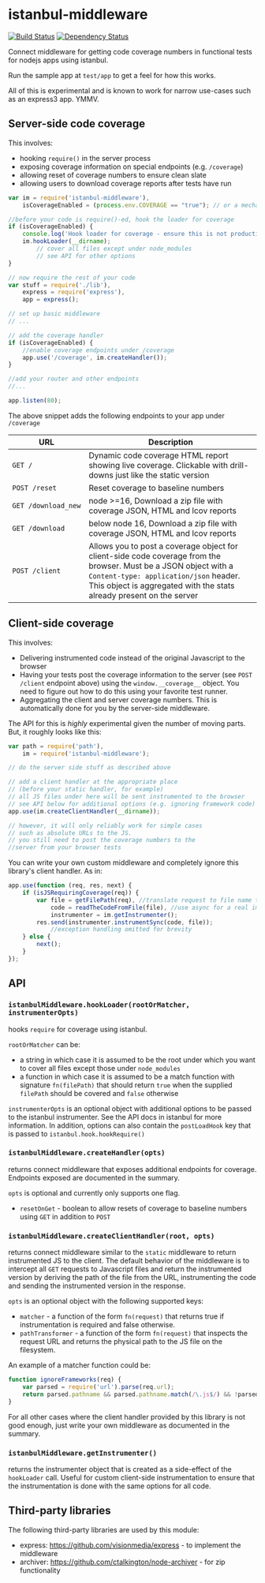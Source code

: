 istanbul-middleware
===================

[![Build Status](https://travis-ci.org/gotwarlost/istanbul-middleware.png?branch=master)](https://travis-ci.org/gotwarlost/istanbul-middleware) [![Dependency Status](https://gemnasium.com/gotwarlost/istanbul-middleware.png)](https://gemnasium.com/gotwarlost/istanbul-middleware)

Connect middleware for getting code coverage numbers in functional tests for nodejs apps using istanbul.

Run the sample app at `test/app` to get a feel for how this works.

All of this is experimental and is known to work for narrow use-cases such as an express3 app. YMMV.

Server-side code coverage
-------------------------

This involves:

* hooking `require()` in the server process
* exposing coverage information on special endpoints (e.g. `/coverage`)
* allowing reset of coverage numbers to ensure clean slate
* allowing users to download coverage reports after tests have run

```javascript
var im = require('istanbul-middleware'),
    isCoverageEnabled = (process.env.COVERAGE == "true"); // or a mechanism of your choice

//before your code is require()-ed, hook the loader for coverage
if (isCoverageEnabled) {
    console.log('Hook loader for coverage - ensure this is not production!');
    im.hookLoader(__dirname);
        // cover all files except under node_modules
        // see API for other options
}

// now require the rest of your code
var stuff = require('./lib'),
    express = require('express'),
    app = express();

// set up basic middleware
// ...

// add the coverage handler
if (isCoverageEnabled) {
    //enable coverage endpoints under /coverage
    app.use('/coverage', im.createHandler());
}

//add your router and other endpoints
//...

app.listen(80);
```

The above snippet adds the following endpoints to your app under `/coverage`

<table>
<thead>
    <tr>
        <th>URL</th>
        <th>Description</th>
    </tr>
</thead>
<tbody>
    <tr>
        <td><code>GET&nbsp;/</code></td>
        <td>
            Dynamic code coverage HTML report showing live coverage.
            Clickable  with drill-downs just like the static version
        </td>
    </tr>
    <tr>
        <td><code>POST&nbsp;/reset</code></td>
        <td>Reset coverage to baseline numbers</td>
    </tr>
    <tr>
        <td><code>GET&nbsp;/download_new</code></td>
        <td>node >=16, Download a zip file with coverage JSON, HTML and lcov reports</td>
    </tr>
    <tr>
        <td><code>GET&nbsp;/download</code></td>
        <td>below node 16, Download a zip file with coverage JSON, HTML and lcov reports</td>
    </tr>
    <tr>
        <td><code>POST&nbsp;/client</code></td>
        <td>
            Allows you to post a coverage object for client-side code coverage from the browser.
            Must be a JSON object with a <code>Content-type: application/json</code> header.
            This object is aggregated with the stats already present on the server
        </td>
    </tr>
</tbody>
</table>

Client-side coverage
--------------------

This involves:

* Delivering instrumented code instead of the original Javascript to the browser
* Having your tests post the coverage information to the server (see `POST /client` endpoint above)
using the `window.__coverage__` object. You need to figure out how to do this using your favorite test runner.
* Aggregating the client and server coverage numbers. This is automatically done for you by the server-side middleware.

The API for this is _highly_ experimental given the number of moving parts. But, it roughly looks like this:

```javascript
var path = require('path'),
    im = require('istanbul-middleware');

// do the server side stuff as described above

// add a client handler at the appropriate place
// (before your static handler, for example)
// all JS files under here will be sent instrumented to the browser
// see API below for additional options (e.g. ignoring framework code)
app.use(im.createClientHandler(__dirname));

// however, it will only reliably work for simple cases
// such as absolute URLs to the JS.
// you still need to post the coverage numbers to the
//server from your browser tests
```

You can write your own custom middleware and completely ignore this library's client handler. As in:

```javascript
app.use(function (req, res, next) {
    if (isJSRequiringCoverage(req)) {
        var file = getFilePath(req), //translate request to file name to be delivered
            code = readTheCodeFromFile(file), //use async for a real implementation
            instrumenter = im.getInstrumenter();
        res.send(instrumenter.instrumentSync(code, file));
            //exception handling omitted for brevity
    } else {
        next();
    }
});
```

API
---

### `istanbulMiddleware.hookLoader(rootOrMatcher, instrumenterOpts)`

hooks `require` for coverage using istanbul.

`rootOrMatcher` can be:

* a string in which case it is assumed to be the root under which you want to cover all files except those under `node_modules`
* a function in which case it is assumed to be a match function with signature `fn(filePath)`
that should return `true` when the supplied `filePath` should be covered and `false` otherwise

`instrumenterOpts` is an optional object with additional options to be passed to the istanbul instrumenter. See the
API docs in istanbul for more information. In addition, options can also contain the `postLoadHook` key that is
passed to `istanbul.hook.hookRequire()`


### `istanbulMiddleware.createHandler(opts)`

returns connect middleware that exposes additional endpoints for coverage. Endpoints exposed are documented in the summary.

`opts` is optional and currently only supports one flag.

* `resetOnGet` - boolean to allow resets of coverage to baseline numbers using `GET` in addition to `POST`

### `istanbulMiddleware.createClientHandler(root, opts)`

returns connect middleware similar to the `static` middleware to return instrumented JS to the client.
The default behavior of the middleware is to intercept all `GET` requests to Javascript files and return the
instrumented version by deriving the path of the file from the URL, instrumenting the code and sending the
instrumented version in the response.

`opts` is an optional object with the following supported keys:

* `matcher` - a function of the form `fn(request)` that returns true if instrumentation
is required and false otherwise.
* `pathTransformer` - a function of the form `fn(request)` that inspects the request URL
and returns the physical path to the JS file on the filesystem.

An example of a matcher function could be:

```javascript
function ignoreFrameworks(req) {
    var parsed = require('url').parse(req.url);
    return parsed.pathname && parsed.pathname.match(/\.js$/) && !parsed.pathname.match(/jquery/);
}
```

For all other cases where the client handler provided by this library is not good enough, just write your own
middleware as documented in the summary.

### `istanbulMiddleware.getInstrumenter()`

returns the instrumenter object that is created as a side-effect of the `hookLoader` call. Useful for custom
client-side instrumentation to ensure that the instrumentation is done with the same options for all code.

Third-party libraries
---------------------

The following third-party libraries are used by this module:

* express: https://github.com/visionmedia/express -  to implement the middleware
* archiver: https://github.com/ctalkington/node-archiver - for zip functionality


